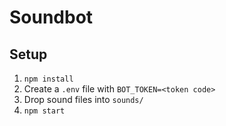 # Soundbot

## Setup

1. `npm install`
2. Create a `.env` file with `BOT_TOKEN=<token code>`
3. Drop sound files into `sounds/`
4. `npm start`
